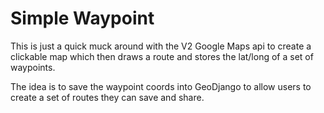 # Simple Waypoint

This is just a quick muck around with the V2 Google Maps api to create a clickable
map which then draws a route and stores the lat/long of a set of waypoints.

The idea is to save the waypoint coords into GeoDjango to allow users to create
a set of routes they can save and share.
